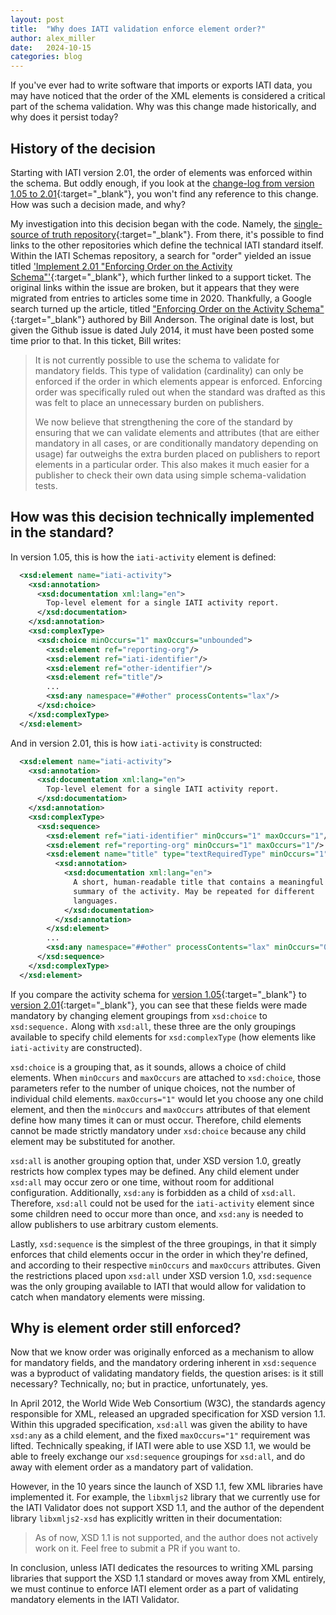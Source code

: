 ```yaml
---
layout: post
title:  "Why does IATI validation enforce element order?"
author: alex_miller
date:   2024-10-15
categories: blog
---
```


If you've ever had to write software that imports or exports IATI data, you may have noticed that the order of the XML elements is considered a critical part of the schema validation. Why was this change made historically, and why does it persist today?

## History of the decision

Starting with IATI version 2.01, the order of elements was enforced within the schema. But oddly enough, if you look at the [change-log from version 1.05 to 2.01](https://iatistandard.org/en/iati-standard/upgrades/upgrade-changelogs/integer-upgrade-to-2-01/2-01-changes/){:target="_blank"}, you won't find any reference to this change. How was such a decision made, and why?

My investigation into this decision began with the code. Namely, the [single-source of truth repository](https://github.com/IATI/IATI-Standard-SSOT){:target="_blank"}. From there, it's possible to find links to the other repositories which define the technical IATI standard itself. Within the IATI Schemas repository, a search for "order" yielded an issue titled ['Implement 2.01 "Enforcing Order on the Activity Schema"'](https://github.com/IATI/IATI-Schemas/issues/138){:target="_blank"}, which further linked to a support ticket. The original links within the issue are broken, but it appears that they were migrated from entries to articles some time in 2020. Thankfully, a Google search turned up the article, titled ["Enforcing Order on the Activity Schema"](https://support.iatistandard.org/hc/en-us/articles/214393986-Enforcing-Order-on-the-Activity-Schema){:target="_blank"} authored by Bill Anderson. The original date is lost, but given the Github issue is dated July 2014, it must have been posted some time prior to that. In this ticket, Bill writes:

> It is not currently possible to use the schema to validate for mandatory fields. This type of validation (cardinality) can only be enforced if the order in which elements appear is enforced. Enforcing order was specifically ruled out when the standard was drafted as this was felt to place an unnecessary burden on publishers.
> 
> We now believe that strengthening the core of the standard by ensuring that we can validate elements and attributes (that are either mandatory in all cases, or are conditionally mandatory depending on usage) far outweighs the extra burden placed on publishers to report elements in a particular order. This also makes it much easier for a publisher to check their own data using simple schema-validation tests.

## How was this decision technically implemented in the standard?

In version 1.05, this is how the `iati-activity` element is defined:

```xml
  <xsd:element name="iati-activity">
    <xsd:annotation>
      <xsd:documentation xml:lang="en">
        Top-level element for a single IATI activity report.
      </xsd:documentation>
    </xsd:annotation>
    <xsd:complexType>
      <xsd:choice minOccurs="1" maxOccurs="unbounded">
        <xsd:element ref="reporting-org"/>
        <xsd:element ref="iati-identifier"/>
        <xsd:element ref="other-identifier"/>
        <xsd:element ref="title"/>
        ...
        <xsd:any namespace="##other" processContents="lax"/>
      </xsd:choice>
    </xsd:complexType>
  </xsd:element>
```

And in version 2.01, this is how `iati-activity` is constructed:

```xml
  <xsd:element name="iati-activity">
    <xsd:annotation>
      <xsd:documentation xml:lang="en">
        Top-level element for a single IATI activity report.
      </xsd:documentation>
    </xsd:annotation>
    <xsd:complexType>
      <xsd:sequence>
        <xsd:element ref="iati-identifier" minOccurs="1" maxOccurs="1"/>
        <xsd:element ref="reporting-org" minOccurs="1" maxOccurs="1"/>
        <xsd:element name="title" type="textRequiredType" minOccurs="1" maxOccurs="1">
          <xsd:annotation>
            <xsd:documentation xml:lang="en">
              A short, human-readable title that contains a meaningful
              summary of the activity. May be repeated for different
              languages.
            </xsd:documentation>
          </xsd:annotation>
        </xsd:element>
        ...
        <xsd:any namespace="##other" processContents="lax" minOccurs="0" maxOccurs="unbounded"/>
      </xsd:sequence>
    </xsd:complexType>
  </xsd:element>
```

If you compare the activity schema for [version 1.05](https://github.com/IATI/IATI-Schemas/blob/version-1.05/iati-activities-schema.xsd){:target="_blank"} to [version 2.01](https://github.com/IATI/IATI-Schemas/blob/version-2.01/iati-activities-schema.xsd){:target="_blank"}, you can see that these fields were made mandatory by changing element groupings from `xsd:choice` to `xsd:sequence.` Along with `xsd:all`, these three are the only groupings available to specify child elements for `xsd:complexType` (how elements like `iati-activity` are constructed).

`xsd:choice` is a grouping that, as it sounds, allows a choice of child elements. When `minOccurs` and `maxOccurs` are attached to `xsd:choice`, those parameters refer to the number of unique choices, not the number of individual child elements. `maxOccurs="1"` would let you choose any one child element, and then the `minOccurs` and `maxOccurs` attributes of that element define how many times it can or must occur. Therefore, child elements cannot be made strictly mandatory under `xsd:choice` because any child element may be substituted for another.

`xsd:all` is another grouping option that, under XSD version 1.0, greatly restricts how complex types may be defined. Any child element under `xsd:all` may occur zero or one time, without room for additional configuration. Additionally, `xsd:any` is forbidden as a child of `xsd:all`. Therefore, `xsd:all` could not be used for the `iati-activity` element since some children need to occur more than once, and `xsd:any` is needed to allow publishers to use arbitrary custom elements.

Lastly, `xsd:sequence` is the simplest of the three groupings, in that it simply enforces that child elements occur in the order in which they're defined, and according to their respective `minOccurs` and `maxOccurs` attributes. Given the restrictions placed upon `xsd:all` under XSD version 1.0, `xsd:sequence` was the only grouping available to IATI that would allow for validation to catch when mandatory elements were missing.

## Why is element order still enforced?

Now that we know order was originally enforced as a mechanism to allow for mandatory fields, and the mandatory ordering inherent in `xsd:sequence` was a byproduct of validating mandatory fields, the question arises: is it still necessary? Technically, no; but in practice, unfortunately, yes.

In April 2012, the World Wide Web Consortium (W3C), the standards agency responsible for XML, released an upgraded specification for XSD version 1.1. Within this upgraded specification, `xsd:all` was given the ability to have `xsd:any` as a child element, and the fixed `maxOccurs="1"` requirement was lifted. Technically speaking, if IATI were able to use XSD 1.1, we would be able to freely exchange our `xsd:sequence` groupings for `xsd:all`, and do away with element order as a mandatory part of validation.

However, in the 10 years since the launch of XSD 1.1, few XML libraries have implemented it. For example, the `libxmljs2` library that we currently use for the IATI Validator does not support XSD 1.1, and the author of the dependent library `libxmljs2-xsd` has explicitly written in their documentation:

> As of now, XSD 1.1 is not supported, and the author does not actively work on it. Feel free to submit a PR if you want to.

In conclusion, unless IATI dedicates the resources to writing XML parsing libraries that support the XSD 1.1 standard or moves away from XML entirely, we must continue to enforce IATI element order as a part of validating mandatory elements in the IATI Validator.